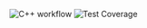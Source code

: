 ![C++ workflow](https://github.com/sarykristina/studentsDataBase/actions/workflows/c-cpp.yml/badge.svg)
![Test Coverage](https://img.shields.io/endpoint?url=https://gist.githubusercontent.com/sarykristina/1abee02d378bec4f400a27fdbe31b49e/raw/coverage.json)
